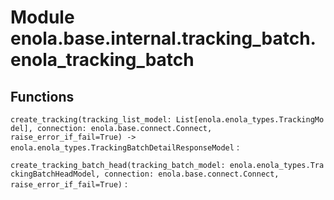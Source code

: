 Module enola.base.internal.tracking_batch.enola_tracking_batch
==============================================================

Functions
---------

`create_tracking(tracking_list_model: List[enola.enola_types.TrackingModel], connection: enola.base.connect.Connect, raise_error_if_fail=True) ‑> enola.enola_types.TrackingBatchDetailResponseModel`
:   

`create_tracking_batch_head(tracking_batch_model: enola.enola_types.TrackingBatchHeadModel, connection: enola.base.connect.Connect, raise_error_if_fail=True)`
: